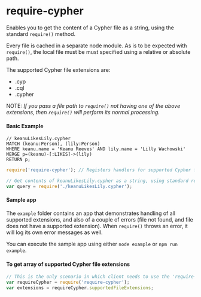require-cypher
==============

Enables you to get the content of a Cypher file as a string, using the standard `require()` method.

Every file is cached in a separate node module. As is to be expected with `require()`, the local file must be must specified using a relative or absolute path.

The supported Cypher file extensions are:
  - .cyp
  - .cql
  - .cypher

NOTE: _If you pass a file path to `require()` not having one of the above extensions, then `require()`
will perform its normal processing._

#### Basic Example

```cypher
// keanuLikesLily.cypher
MATCH (keanu:Person), (lily:Person)
WHERE keanu.name = 'Keanu Reeves' AND lily.name = 'Lilly Wachowski'
MERGE p=(keanu)-[:LIKES]->(lily)
RETURN p;
```

```javascript
require('require-cypher'); // Registers handlers for supported Cypher file extensions

// Get contents of keanuLikesLily.cypher as a string, using standard require() method
var query = require('./keanuLikesLily.cypher');
```

#### Sample app

The `example` folder contains an app that demonstrates handling of all supported extensions,
and also of a couple of errors (file not found, and file does not have a supported extension).
When `require()` throws an error, it will log its own error messages as well.

You can execute the sample app using either `node example` or `npm run example`.

#### To get array of supported Cypher file extensions

```javascript
// This is the only scenario in which client needs to use the 'require-cypher' module directly
var requireCypher = require('require-cypher');
var extensions = requireCypher.supportedFileExtensions;
```
